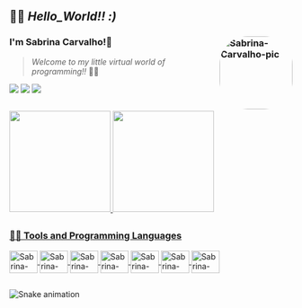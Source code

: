 ## 👋😊 ***Hello_World!! :)***
### I'm Sabrina Carvalho!🖖 <img align="right" alt="Sabrina-Carvalho-pic" height="130" style="border-radius:50px;" src="https://i.picasion.com/pic91/38ac53108de86d9bc1fb552d64aff103.gif">

> *Welcome to my little virtual world of programming!!* 👩‍💻

<div>
   <a href="mailto:hello.sabrinacarvalho@gmail.com" target="_blank"><img src="https://img.shields.io/badge/Gmail-D14836?style=for-the-badge&logo=gmail&logoColor=white" target="_blank"></a>
  <a href="https://www.linkedin.com/in/hello-sabrinacarvalho" target="_blank"><img src="https://img.shields.io/badge/LinkedIn-0077B5?style=for-the-badge&logo=linkedin&logoColor=white" target="_blank"></a>
  <a href="https://t.me/HelloSabrinaC" target="_blank"><img src="https://img.shields.io/badge/Telegram-2CA5E0?style=for-the-badge&logo=telegram&logoColor=white" target="_blank"></a>
  </div>
  
##

<div>
  <a href="https://github.com/Sabrina-Carvalho">
  <img height="180em" src="https://github-readme-stats.vercel.app/api?username=Sabrina-Carvalho&show_icons=true&theme=onedark&include_all_commits=true&count_private=true&hide_border=default"/>
  <img height="180em" src="https://github-readme-stats.vercel.app/api/top-langs/?username=Sabrina-Carvalho&layout=compact&langs_count=16&theme=onedark&hide_border=default"/>
</div>

 ##
### 👩‍💻 Tools and Programming Languages
  
<a href="https://github.com/Sabrina-Carvalho/github-readme-stats">
<img align="center" alt="Sabrina-git" height="40" width="50" src="https://cdn.jsdelivr.net/gh/devicons/devicon/icons/git/git-original.svg" />
<img align="center" alt="Sabrina-git" height="40" width="50" src="https://cdn.jsdelivr.net/gh/devicons/devicon/icons/markdown/markdown-original.svg" />
<img align="center" alt="Sabrina-git" height="40" width="50" src="https://cdn.jsdelivr.net/gh/devicons/devicon/icons/jupyter/jupyter-original-wordmark.svg" />
<img align="center" alt="Sabrina-git" height="40" width="50" src="https://cdn.jsdelivr.net/gh/devicons/devicon/icons/mysql/mysql-original.svg" />
<img align="center" alt="Sabrina-git" height="40" width="50" src="https://cdn.jsdelivr.net/gh/devicons/devicon/icons/vscode/vscode-original.svg" />
<img align="center" alt="Sabrina-git" height="40" width="50" src="https://cdn.jsdelivr.net/gh/devicons/devicon/icons/python/python-original.svg" />
<img align="center" alt="Sabrina-git" height="40" width="50" src="https://cdn.jsdelivr.net/gh/devicons/devicon/icons/microsoftsqlserver/microsoftsqlserver-plain.svg" />

</a>

 ##

![Snake animation](https://github.com/Sabrina-Carvalho/Sabrina-Carvalho/blob/output/github-contribution-grid-snake.svg)
